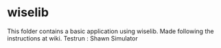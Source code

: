 wiselib
=======
This folder contains a basic application using wiselib. 
Made following the instructions at wiki.
Testrun  : Shawn Simulator
